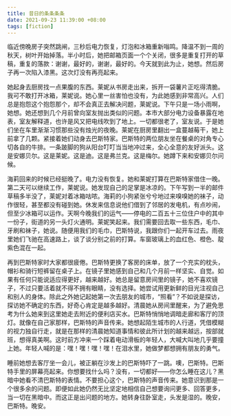 ```yaml
---
title: 昔日的条条条条
date: 2021-09-23 11:39:00 +08:00
tags: [fiction]
---
```


临近傍晚房子突然跳闸，三秒后电力恢复，灯泡和冰箱重新嗡鸣。降温不到一周的秋天，树叶开始掉落。半小时后，她把邮箱页面一个个关闭，很多是重复打开的草稿，重复的落款：谢谢，最好的，谢谢，最好的。今天就到此为止，她想。然后房子再一次陷入漆黑。这次灯没有再亮起来。

她起身去厨房找一点果腹的东西。莱妮从书房走出来，拆开一袋薯片正吃得清脆。我可不敢打开冰箱，莱妮说。她心里一丝害怕也没有，为此她感到非常高兴。人们总是抱怨这个抱怨那个，却不会真正去解决问题，莱妮说。下午只是一场小雨啊，她想。她还想到几个月前曾向室友抛出类似的问题。本市大部分电力设备暴露在地表，室友解释道，也许是风又把电线吹到了地上。一切都很老了，室友说。于是她们坐在车里渐渐习惯那些没有烛光的夜晚。莱妮在厨房里翻出一盒蔓越莓干，她上前拿了几颗。紧接着她们动身去巴斯特家。巴斯特的两位朋友坐在餐桌的对角专心切各自的牛排。一条跛脚的狗从阳台叮叮当当地冲过来，全心全意的友好派头。这是安娜贝尔。这是莱妮。这是迪。这是弗兰克。这是梅尔。她蹲下来和安娜贝尔问候。

海莉回来的时候已经挺晚了。电力没有恢复。她和莱妮打算在巴斯特家借住一晚。第二天可以继续工作，莱妮说。她发现自己的足掌是冰凉的。下午写到一半的邮件草稿多半没了，莱妮对着冰箱咕哝。海莉的小狗紧张兮兮地过来嗅嗅她的袜子，动作很轻，甚至都没有碰到她。休发来信息说他们借到了邻居的发电机，有点吵闹，但至少冰箱可以运作。天啊今晚我们的运气——停电的二百五十三位住户中的其中一份子，街道的另一头灯火通明。莱妮笑起来。我们需要回去取一些东西，毛巾、牙刷和袜子，她说。随便用我们的毛巾，巴斯特说，我跟你们一起开车过去。雨夜里她们飞驰在高速路上，谈了谈分别之前的打算。车窗玻璃上的血红色、橙色、靛紫色混在一起。

再到巴斯特家时大家都很疲倦。巴斯特更换了客房的床单，放了一个充实的枕头，帽衫和骑行短裤留在桌子上。在镜子里她感到自己和几个月前一样坚实、自觉。如果有任何只能说适应得更好，越来越好。她总是留意房间里的镜子，她不喜欢镜子，不过只要活着就不得不拥有眼睛，没有选择。她尝试用更新鲜的目光注视自己和别人的身体。除此之外她记起她第一次去朋友的城市，“照看”？不如说是探访，探访她不确定的东西，好奇心肯定是越多越好。清晨她从房间里醒来，为了避免思考为什么她来到这里她走去附近的便利店买水。巴斯特悄悄地调暗走廊和客厅的顶灯。就像在自己家那样，巴斯特的声音传来。她想起陌生城市的人行道，凭借模糊的视力独自行走，就是在那样的清晨她知道事情和彼此所计划的越来越远，按部就班，想得真美啊。这时前方冲来一个踩着电动滑板的年轻人，大喊大叫地几乎要撞上她。年轻人喊的是：嘿！嘿！嘿！嘿！在泪水里，她做梦都想拥有朋友的勇气。

睡前她想去客厅坐一会儿，被正躺在沙发上的巴斯特吓了一跳。噢，巴斯特。巴斯特手里的屏幕亮起来。你想要找什么吗？没有，一切都好——你怎么睡在这儿？黑暗中她看不清巴斯特的表情。不要担心这个，巴斯特的声音传来。她意识到那是一个很多余的问题。即便如此她仍然无比坚定地相信自己想要询问更多、回答更多，当一切在黑暗中。而这正是出问题的地方。她转身往卧室走，头发是湿的。晚安，巴斯特。晚安。
